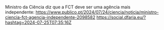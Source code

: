 Ministro da Ciência diz que a FCT deve ser uma agência mais independente: https://www.publico.pt/2024/07/24/ciencia/noticia/ministro-ciencia-fct-agencia-independente-2098582 https://social.dfaria.eu/?hashtag=2024-07-25T07:35:16Z
